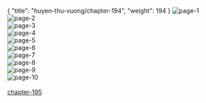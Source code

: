 { "title": "huyen-thu-vuong/chapter-194", "weight": 194 }
<img src="huyen-thu-vuong_0194_01-03d4d8f12b7c7638c889b3445880501f.webp" alt="page-1" origin="http://1.bp.blogspot.com/-K9Wy8AhmM5o/WsHjOulhilI/AAAAAAAANd8/ng8VF_sZdtAzvQKT0NiKWPMI8LKj9ILWQCLcBGAs/s1600/1.jpg?imgmax=0"><br/>
<img src="huyen-thu-vuong_0194_02-c2fc394db322c1d200daaec50496a49f.webp" alt="page-2" origin="http://1.bp.blogspot.com/-c8dHm5mTwZg/WsHjOZ2FEQI/AAAAAAAANd4/JzHBa6hIgiEZzwA-lQrdqYe7fAuHdQbYwCLcBGAs/s1600/2.jpg?imgmax=0"><br/>
<img src="huyen-thu-vuong_0194_03-383d737a7aa716562381d138200e6bd7.webp" alt="page-3" origin="http://1.bp.blogspot.com/-sWUg9VaONwk/WsHjPEEksVI/AAAAAAAANeE/Fz6s-U2QJfcEibB3H7uQ4iJtcV1bSSAmgCLcBGAs/s1600/3.jpg?imgmax=0"><br/>
<img src="huyen-thu-vuong_0194_04-d086a26ade6ff7ca6da85396bc5b4516.webp" alt="page-4" origin="http://1.bp.blogspot.com/-nBPRRrRsbRg/WsHjPW_7JwI/AAAAAAAANeM/H6cwctyvlvgoRpGd0rX5pevVP5brU_A4wCLcBGAs/s1600/4.jpg?imgmax=0"><br/>
<img src="huyen-thu-vuong_0194_05-04c5a1f6ae7286494033f07e89cc28aa.webp" alt="page-5" origin="http://1.bp.blogspot.com/-aAzSk_OKDWA/WsHjPUmUlgI/AAAAAAAANeI/Grb2XM3OIskluejFBNUCdVf-UPRORHVrQCLcBGAs/s1600/5.jpg?imgmax=0"><br/>
<img src="huyen-thu-vuong_0194_06-0e4720e59ce1e9978076b5fc4b895820.webp" alt="page-6" origin="http://1.bp.blogspot.com/-x-txiP0hUb0/WsHjQbSwLvI/AAAAAAAANeY/qAM-tzC6frsY9lgxuAbPrbt9KREA5OnmACLcBGAs/s1600/6.jpg?imgmax=0"><br/>
<img src="huyen-thu-vuong_0194_07-b466b6487a617b01905086efc177e8f9.webp" alt="page-7" origin="http://1.bp.blogspot.com/-8fBgkc4CaOs/WsHjQKoApBI/AAAAAAAANeQ/gXz29Vj7RoYtGaGskWbU9IQOTyJ7heuWgCLcBGAs/s1600/7.jpg?imgmax=0"><br/>
<img src="huyen-thu-vuong_0194_08-dd8538f47916a697c2281112459fb4ca.webp" alt="page-8" origin="http://1.bp.blogspot.com/-zGOF2fi6-qU/WsHjQZjbg0I/AAAAAAAANeU/mrZIOnGGSiI4qA7h8XtSWf1-vM-Hgp2JACLcBGAs/s1600/8.jpg?imgmax=0"><br/>
<img src="huyen-thu-vuong_0194_09-dd19b34d239df6e8b5c99595fea5e182.webp" alt="page-9" origin="http://1.bp.blogspot.com/-m5cI2gDbUY8/WsHjRMGl15I/AAAAAAAANec/d7N_XnGSwPwrbxp51t1iojhKGbIy7qyQACLcBGAs/s1600/9.jpg?imgmax=0"><br/>
<img src="huyen-thu-vuong_0194_10-850x1135-5d14739196d4d81479d15c5b97f62cc4.webp" alt="page-10" origin="http://1.bp.blogspot.com/-vB9Q1mEZHAE/WsHjO5JJWZI/AAAAAAAANeA/D4ww63G6-1UKSHj7M3aPAhXMdkma0HTxwCLcBGAs/s1600/10.jpg?imgmax=0"><br/>
<br/><a class="nextchap" href="/huyen-thu-vuong/chapter-195">chapter-195</a>
